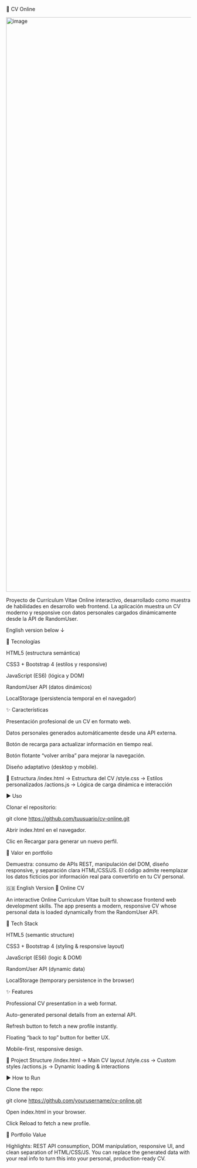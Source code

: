 📄 CV Online

<img width="1920" height="1567" alt="image" src="https://github.com/user-attachments/assets/5ee99c99-7268-402c-8ea2-2a6608d8245b" />

Proyecto de Currículum Vitae Online interactivo, desarrollado como muestra de habilidades en desarrollo web frontend. La aplicación muestra un CV moderno y responsive con datos personales cargados dinámicamente desde la API de RandomUser.

English version below ↓

🚀 Tecnologías

HTML5 (estructura semántica)

CSS3 + Bootstrap 4 (estilos y responsive)

JavaScript (ES6) (lógica y DOM)

RandomUser API (datos dinámicos)

LocalStorage (persistencia temporal en el navegador)

✨ Características

Presentación profesional de un CV en formato web.

Datos personales generados automáticamente desde una API externa.

Botón de recarga para actualizar información en tiempo real.

Botón flotante “volver arriba” para mejorar la navegación.

Diseño adaptativo (desktop y mobile).

📂 Estructura
/index.html   → Estructura del CV
/style.css    → Estilos personalizados
/actions.js   → Lógica de carga dinámica e interacción

▶️ Uso

Clonar el repositorio:

git clone https://github.com/tuusuario/cv-online.git


Abrir index.html en el navegador.

Clic en Recargar para generar un nuevo perfil.

💼 Valor en portfolio

Demuestra: consumo de APIs REST, manipulación del DOM, diseño responsive, y separación clara HTML/CSS/JS. El código admite reemplazar los datos ficticios por información real para convertirlo en tu CV personal.

🇬🇧 English Version
📄 Online CV

An interactive Online Curriculum Vitae built to showcase frontend web development skills. The app presents a modern, responsive CV whose personal data is loaded dynamically from the RandomUser API.

🚀 Tech Stack

HTML5 (semantic structure)

CSS3 + Bootstrap 4 (styling & responsive layout)

JavaScript (ES6) (logic & DOM)

RandomUser API (dynamic data)

LocalStorage (temporary persistence in the browser)

✨ Features

Professional CV presentation in a web format.

Auto-generated personal details from an external API.

Refresh button to fetch a new profile instantly.

Floating “back to top” button for better UX.

Mobile-first, responsive design.

📂 Project Structure
/index.html   → Main CV layout
/style.css    → Custom styles
/actions.js   → Dynamic loading & interactions

▶️ How to Run

Clone the repo:

git clone https://github.com/yourusername/cv-online.git


Open index.html in your browser.

Click Reload to fetch a new profile.

💼 Portfolio Value

Highlights: REST API consumption, DOM manipulation, responsive UI, and clean separation of HTML/CSS/JS. You can replace the generated data with your real info to turn this into your personal, production-ready CV.
